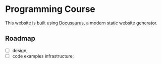 # Programming Course

This website is built using [Docusaurus](https://docusaurus.io/), a modern static website generator.

## Roadmap

-   [ ] design;
-   [ ] code examples infrastructure;
